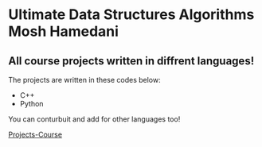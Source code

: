 # Ultimate Data Structures Algorithms Mosh Hamedani
## All course projects written in diffrent languages!
The projects are written in these codes below:
* C++
* Python

You can conturbuit and add for other languages too!

[Projects-Course]([https://www.google.com](https://codewithmosh.com/p/data-structures-algorithms)https://codewithmosh.com/p/data-structures-algorithms)
